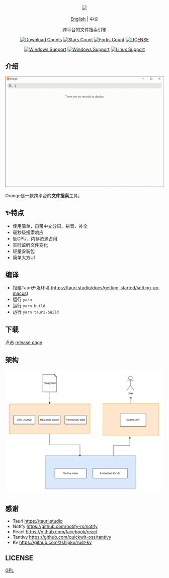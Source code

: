 <div align="center">
<img height=150 src="https://github.com/naaive/orange/blob/master/src-tauri/icons/icon.png" />
</div>
<p align="center">
<a href="README.md">English</a>
<span> | </span>
<span >中文</span>
</p>
<p align="center"><span>跨平台的文件搜索引擎</span></p>



<div align="center">

[![Download Counts](https://img.shields.io/github/downloads/naaive/orange/total?style=flat)](https://github.com/naaive/orange/releases)
[![Stars Count](https://img.shields.io/github/stars/naaive/orange?style=flat)](https://github.com/naaive/orange/stargazers) [![Forks Count](https://img.shields.io/github/forks/naaive/orange.svg?style=flat)](https://github.com/naaive/orange/network/members)
[![LICENSE](https://img.shields.io/badge/license-gpl-green?style=flat)](https://github.com/naaive/orange/blob/master/LICENSE)

[![Windows Support](https://img.shields.io/badge/Windows-0078D6?style=flat&logo=windows&logoColor=white)](https://github.com/naaive/orange/releases)
[![Windows Support](https://img.shields.io/badge/MACOS-adb8c5?style=flat&logo=macos&logoColor=white)](https://github.com/naaive/orange/releases)
[![Linux Support](https://img.shields.io/badge/linux-1793D1?style=flat&logo=linux&logoColor=white)](https://github.com/naaive/orange/releases)
</div>

## 介绍

![Demo](screenshot/orange_0.0.5.gif)

Orange是一款跨平台的**文件搜索**工具。

## ✨特点
- 使用简单，自带中文分词、拼音、补全
- 毫秒级搜索响应
- 低CPU、内存资源占用
- 实时监听文件变化
- 轻量安装包
- 简单大方UI

## 编译 
- 搭建Tauri开发环境 (https://tauri.studio/docs/getting-started/setting-up-macos)
- 运行 `yarn`
- 运行 `yarn build`
- 运行 `yarn tauri-build`


## 下载

点击 [release page](https://github.com/naaive/orange/releases).


## 架构
![arch](doc/img.png)


## 感谢
- Tauri https://tauri.studio
- Notify https://github.com/notify-rs/notify
- React https://github.com/facebook/react
- Tantivy https://github.com/quickwit-oss/tantivy
- Kv https://github.com/zshipko/rust-kv


## LICENSE

[GPL](https://github.com/naaive/orange/blob/master/LICENSE)



